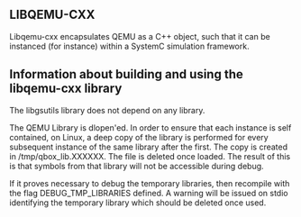 

[//]: # (SECTION 0)

## LIBQEMU-CXX 

Libqemu-cxx encapsulates QEMU as a C++ object, such that it can be instanced (for instance) within a SystemC simulation framework.

[//]: # (SECTION 10)
## Information about building and using the libqemu-cxx library

The libgsutils library does not depend on any library.

[//]: # (SECTION 100)

The QEMU Library is dlopen'ed. In order to ensure that each instance is self contained, on Linux, a deep copy of the library is performed for every subsequent instance of the same library after the first. The copy is created in /tmp/qbox_lib.XXXXXX. The file is deleted once loaded. The result of this is that symbols from that library will not be accessible during debug. 

If it proves necessary to debug the temporary libraries, then recompile with the flag DEBUG_TMP_LIBRARIES defined. A warning will be issued on stdio identifying the temporary library which should be deleted once used.
